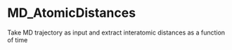 # MD_AtomicDistances
Take MD trajectory as input and extract interatomic distances as a function of time
